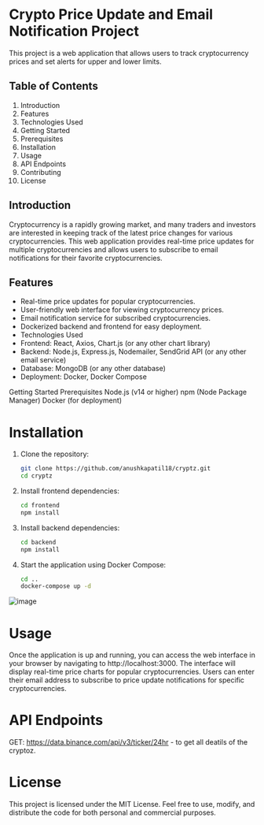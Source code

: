 # Crypto Price Update and Email Notification Project
This project is a web application that allows users to track cryptocurrency prices and set alerts for upper and lower limits.

## Table of Contents
1. Introduction
2. Features
3. Technologies Used
4. Getting Started
5. Prerequisites
6. Installation
7. Usage
8. API Endpoints
9. Contributing
10. License

## Introduction
Cryptocurrency is a rapidly growing market, and many traders and investors are interested in keeping track of the latest price changes for various cryptocurrencies. This web application provides real-time price updates for multiple cryptocurrencies and allows users to subscribe to email notifications for their favorite cryptocurrencies.

## Features
- Real-time price updates for popular cryptocurrencies.
- User-friendly web interface for viewing cryptocurrency prices.
- Email notification service for subscribed cryptocurrencies.
- Dockerized backend and frontend for easy deployment.
- Technologies Used
- Frontend: React, Axios, Chart.js (or any other chart library)
- Backend: Node.js, Express.js, Nodemailer, SendGrid API (or any other email service)
- Database: MongoDB (or any other database)
- Deployment: Docker, Docker Compose

Getting Started
Prerequisites
Node.js (v14 or higher)
npm (Node Package Manager)
Docker (for deployment)

# Installation
1. Clone the repository:

   ```bash
   git clone https://github.com/anushkapatil18/cryptz.git
   cd cryptz

2. Install frontend dependencies:

   ```bash
   cd frontend
   npm install


3. Install backend dependencies:

   ```bash
   cd backend
   npm install


4. Start the application using Docker Compose:
   ```bash
   cd ..
   docker-compose up -d

![image](https://github.com/anushkapatil18/cryptz/assets/72657551/8e8279a6-9b89-437f-880e-63aa784b3168)


# Usage
Once the application is up and running, you can access the web interface in your browser by navigating to http://localhost:3000. The interface will display real-time price charts for popular cryptocurrencies. Users can enter their email address to subscribe to price update notifications for specific cryptocurrencies.

# API Endpoints
GET: https://data.binance.com/api/v3/ticker/24hr - to get all deatils of the cryptoz.

# License
This project is licensed under the MIT License. Feel free to use, modify, and distribute the code for both personal and commercial purposes.
